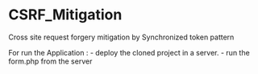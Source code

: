 # CSRF_Mitigation
Cross site request forgery mitigation by Synchronized token pattern

For run the Application : 
        - deploy the cloned project in a server.
        - run the form.php from the server
